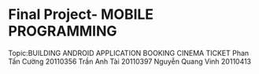 # Final Project- MOBILE PROGRAMMING
Topic:BUILDING ANDROID APPLICATION BOOKING CINEMA TICKET
Phan Tấn Cường	20110356
Trần Anh Tài	20110397
Nguyễn Quang Vinh	20110413


